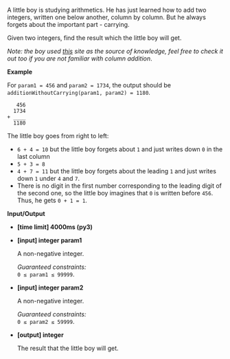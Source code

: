 <div class="markdown"><p>A little boy is studying arithmetics. He has just learned how to add two integers, written one below another, column by column. But he always forgets about the important part - carrying.</p>
<p>Given two integers, find the result which the little boy will get.</p>
<p><em>Note: the boy used <a href="https://www.mathsisfun.com/numbers/addition-column.html">this</a> site as the source of knowledge, feel free to check it out too if you are not familiar with column addition</em>.</p>
<p><strong>Example</strong></p>
<p>For <code>param1 = 456</code> and <code>param2 = 1734</code>, the output should be<br>
<code>additionWithoutCarrying(param1, param2) = 1180</code>.</p>
<pre><code>   456
  1734
+ ____
  1180
</code></pre>
<p>The little boy goes from right to left:</p>
<ul>
<li><code>6 + 4 = 10</code> but the little boy forgets about <code>1</code> and just writes down <code>0</code> in the last column</li>
<li><code>5 + 3 = 8</code></li>
<li><code>4 + 7 = 11</code> but the little boy forgets about the leading <code>1</code> and just writes down <code>1</code> under <code>4</code> and <code>7</code>.</li>
<li>There is no digit in the first number corresponding to the leading digit of the second one, so the little boy imagines that <code>0</code> is written before <code>456</code>. Thus, he gets <code>0 + 1 = 1</code>.</li>
</ul>
<p><strong>Input/Output</strong></p>
<ul>
<li><strong>[time limit] 4000ms (py3)</strong></li>
</ul>
<ul>
<li>
<p><strong>[input] integer param1</strong></p>
<p>A non-negative integer.</p>
<p><em>Guaranteed constraints:</em><br>
<code>0 ≤ param1 ≤ 99999</code>.</p>
</li>
<li>
<p><strong>[input] integer param2</strong></p>
<p>A non-negative integer.</p>
<p><em>Guaranteed constraints:</em><br>
<code>0 ≤ param2 ≤ 59999</code>.</p>
</li>
<li>
<p><strong>[output] integer</strong></p>
<p>The result that the little boy will get.</p>
</li>
</ul>
</div>